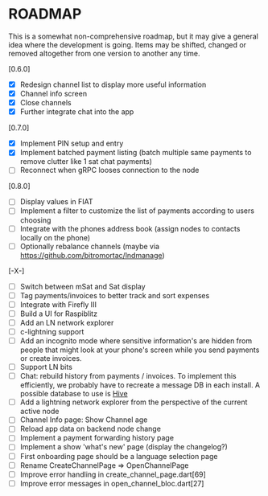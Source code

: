 # ROADMAP
This is a somewhat non-comprehensive roadmap, but it may give a general idea where the development is going. Items may be shifted, changed or removed altogether from one version to another any time.

[0.6.0]
- [x] Redesign channel list to display more useful information
- [x] Channel info screen
- [x] Close channels
- [x] Further integrate chat into the app

[0.7.0]
- [x] Implement PIN setup and entry
- [x] Implement batched payment listing (batch multiple same payments to remove clutter like 1 sat chat payments)
- [ ] Reconnect when gRPC looses connection to the node

[0.8.0]
- [ ] Display values in FIAT
- [ ] Implement a filter to customize the list of payments according to users choosing
- [ ] Integrate with the phones address book (assign nodes to contacts locally on the phone)
- [ ] Optionally rebalance channels (maybe via https://github.com/bitromortac/lndmanage)

[-X-]
- [ ] Switch between mSat and Sat display
- [ ] Tag payments/invoices to better track and sort expenses
- [ ] Integrate with Firefly III
- [ ] Build a UI for Raspiblitz
- [ ] Add an LN network explorer
- [ ] c-lightning support
- [ ] Add an incognito mode where sensitive information's are hidden from people that might look at your phone's screen while you send payments or create invoices.
- [ ] Support LN bits
- [ ] Chat: rebuild history from payments / invoices. To implement this efficiently, we probably have to recreate a message DB in each install. A possible database to use is [Hive](https://pub.dev/packages/hive)
- [ ] Add a lightning network explorer from the perspective of the current active node
- [ ] Channel Info page: Show Channel age
- [ ] Reload app data on backend node change 
- [ ] Implement a payment forwarding history page
- [ ] Implement a show 'what's new' page (display the changelog?)
- [ ] First onboarding page should be a language selection page
- [ ] Rename CreateChannelPage => OpenChannelPage
- [ ] Improve error handling in create_channel_page.dart[69]
- [ ] Improve error messages in open_channel_bloc.dart[27]
